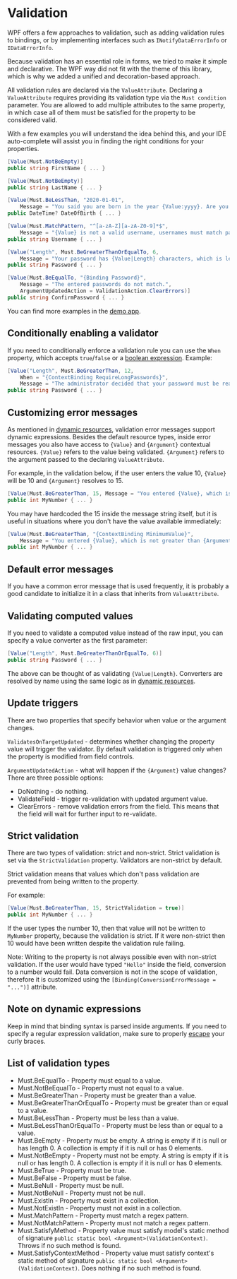 # Validation

WPF offers a few approaches to validation, such as adding validation rules to bindings, or by implementing interfaces such as `INotifyDataErrorInfo` or `IDataErrorInfo`.

Because validation has an essential role in forms, we tried to make it simple and declarative.
The WPF way did not fit with the theme of this library, which is why we added a unified and decoration-based approach.

All validation rules are declared via the `ValueAttribute`. Declaring a `ValueAttribute` requires providing its validation type via the `Must condition` parameter. You are allowed to add multiple attributes to the same property, in which case all of them must be satisfied for the property to be considered valid.

With a few examples you will understand the idea behind this, and your IDE auto-complete will assist you in finding the right conditions for your properties.

```csharp
[Value(Must.NotBeEmpty)]
public string FirstName { ... }

[Value(Must.NotBeEmpty)]
public string LastName { ... }

[Value(Must.BeLessThan, "2020-01-01",
    Message = "You said you are born in the year {Value:yyyy}. Are you really from the future?")]
public DateTime? DateOfBirth { ... }

[Value(Must.MatchPattern, "^[a-zA-Z][a-zA-Z0-9]*$",
    Message = "{Value} is not a valid username, usernames must match pattern {Argument}.")]
public string Username { ... }

[Value("Length", Must.BeGreaterThanOrEqualTo, 6,
    Message = "Your password has {Value|Length} characters, which is less than the required {Argument}.")]
public string Password { ... }

[Value(Must.BeEqualTo, "{Binding Password}",
    Message = "The entered passwords do not match.",
    ArgumentUpdatedAction = ValidationAction.ClearErrors)]
public string ConfirmPassword { ... }
```

You can find more examples in the [demo app](https://github.com/WPF-Forge/Forge.Forms/tree/master/Forge.Forms/src/Forge.Forms.Demo/Models).

## Conditionally enabling a validator

If you need to conditionally enforce a validation rule you can use the `When` property, which accepts `true`/`false` or a [boolean expression](dynamic-resources.md#boolean-expressions).
Example:

```csharp
[Value("Length", Must.BeGreaterThan, 12,
    When = "{ContextBinding RequireLongPasswords}",
    Message = "The administrator decided that your password must be really long!")]
public string Password { ... }
```

## Customizing error messages

As mentioned in [dynamic resources](dynamic-resources.md#dynamic-expressions), validation error messages support dynamic expressions.
Besides the default resource types, inside error messages you also have access to `{Value}` and `{Argument}` contextual resources. `{Value}` refers to the value being validated. `{Argument}` refers to the argument passed to the declaring `ValueAttribute`.

For example, in the validation below, if the user enters the value 10, `{Value}` will be 10 and `{Argument}` resolves to 15.

```csharp
[Value(Must.BeGreaterThan, 15, Message = "You entered {Value}, which is not greater than {Argument}.")]
public int MyNumber { ... }
```

You may have hardcoded the 15 inside the message string itself, but it is useful in situations where you don't have the value available immediately:

```csharp
[Value(Must.BeGreaterThan, "{ContextBinding MinimumValue}",
    Message = "You entered {Value}, which is not greater than {Argument}.")]
public int MyNumber { ... }
```

## Default error messages

If you have a common error message that is used frequently, it is probably a good candidate to initialize it in a class that inherits from `ValueAttribute`.

## Validating computed values

If you need to validate a computed value instead of the raw input, you can specify a value converter as the first parameter:

```csharp
[Value("Length", Must.BeGreaterThanOrEqualTo, 6)]
public string Password { ... }
```

The above can be thought of as validating `{Value|Length}`.
Converters are resolved by name using the same logic as in [dynamic resources](dynamic-resources.md#syntax-specification).

## Update triggers

There are two properties that specify behavior when value or the argument changes.

`ValidatesOnTargetUpdated` - determines whether changing the property value will trigger the validator.
By default validation is triggered only when the property is modified from field controls.

`ArgumentUpdatedAction` - what will happen if the `{Argument}` value changes? There are three possible options:

- DoNothing - do nothing.
- ValidateField - trigger re-validation with updated argument value.
- ClearErrors - remove validation errors from the field. This means that the field will wait for further input to re-validate.

## Strict validation

There are two types of validation: strict and non-strict. Strict validation is set via the `StrictValidation` property. Validators are non-strict by default.

Strict validation means that values which don't pass validation are prevented from being written to the property.

For example:

```csharp
[Value(Must.BeGreaterThan, 15, StrictValidation = true)]
public int MyNumber { ... }
```

If the user types the number 10, then that value will not be written to `MyNumber` property, because the validation is strict.
If it were non-strict then 10 would have been written despite the validation rule failing.

Note: Writing to the property is not always possible even with non-strict validation.
If the user would have typed `"Hello"` inside the field, conversion to a number would fail.
Data conversion is not in the scope of validation, therefore it is customized using the `[Binding(ConversionErrorMessage = "...")]` attribute.

## Note on dynamic expressions

Keep in mind that binding syntax is parsed inside arguments. If you need to specify a regular expression validation, make sure to properly [escape](dynamic-resources.md#escaping-curly-braces) your curly braces.

## List of validation types

- Must.BeEqualTo - Property must equal to a value.
- Must.NotBeEqualTo - Property must not equal to a value.
- Must.BeGreaterThan - Property must be greater than a value.
- Must.BeGreaterThanOrEqualTo - Property must be greater than or equal to a value.
- Must.BeLessThan - Property must be less than a value.
- Must.BeLessThanOrEqualTo - Property must be less than or equal to a value.
- Must.BeEmpty - Property must be empty. A string is empty if it is null or has length 0. A collection is empty if it is null or has 0 elements.
- Must.NotBeEmpty - Property must not be empty. A string is empty if it is null or has length 0. A collection is empty if it is null or has 0 elements.
- Must.BeTrue - Property must be true.
- Must.BeFalse - Property must be false.
- Must.BeNull - Property must be null.
- Must.NotBeNull - Property must not be null.
- Must.ExistIn - Property must exist in a collection.
- Must.NotExistIn - Property must not exist in a collection.
- Must.MatchPattern - Property must match a regex pattern.
- Must.NotMatchPattern - Property must not match a regex pattern.
- Must.SatisfyMethod - Property value must satisfy model's static method of signature `public static bool <Argument>(ValidationContext)`. Throws if no such method is found.
- Must.SatisfyContextMethod - Property value must satisfy context's static method of signature `public static bool <Argument>(ValidationContext)`. Does nothing if no such method is found.
